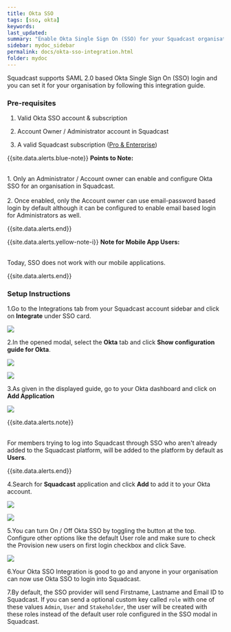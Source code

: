 ```yaml
---
title: Okta SSO
tags: [sso, okta]
keywords: 
last_updated: 
summary: "Enable Okta Single Sign On (SSO) for your Squadcast organisation"
sidebar: mydoc_sidebar
permalink: docs/okta-sso-integration.html
folder: mydoc
---
```


Squadcast supports SAML 2.0 based Okta Single Sign On (SSO) login and you can set it for your organisation by following this integration guide.

### Pre-requisites

1. Valid Okta SSO account & subscription

2. Account Owner / Administrator account in Squadcast

3. A valid Squadcast subscription ([Pro & Enterprise](https://www.squadcast.com/pricing))

{{site.data.alerts.blue-note}}
<b>Points to Note: </b>
<br/><br/><p>1. Only an Administrator / Account owner can enable and configure Okta SSO for an organisation in Squadcast.<br/><br/>
2. Once enabled, only the Account owner can use email-password based login by default although it can be configured to enable email based login for Administrators as well.</p>
{{site.data.alerts.end}}

{{site.data.alerts.yellow-note-i}}
<b>Note for Mobile App Users: </b>
<br/><br/><p>Today, SSO does not work with our mobile applications.</p>
{{site.data.alerts.end}}

### Setup Instructions

1.Go to the Integrations tab from your Squadcast account sidebar and click on **Integrate** under SSO card.

![](images/okta_1.png)

2.In the opened modal, select the **Okta** tab and click **Show configuration guide for Okta**.

![](images/okta_2.png)

![](images/okta_3.png)

3.As given in the displayed guide, go to your Okta dashboard and click on **Add Application** 

![](images/okta_4.png)

{{site.data.alerts.note}}
<br/><br/><p>For members trying to log into Squadcast through SSO who aren't already added to the Squadcast platform, will be added to the platform by default as <b>Users</b>.</p>
{{site.data.alerts.end}}

4.Search for **Squadcast** application and click **Add** to add it to your Okta account.

![](images/okta_5.png)

![](images/okta_6.png)

5.You can turn On / Off Okta SSO by toggling the button at the top. Configure other options like the default User role and make sure to check the Provision new users on first login checkbox and click Save.

![](images/okta_7.png)

6.Your Okta SSO Integration is good to go and anyone in your organisation can now use Okta SSO to login into Squadcast.

7.By default, the SSO provider will send Firstname, Lastname and Email ID to Squadcast. If you can send a optional custom key called `role`  with one of these values `Admin`, `User` and `Stakeholder`, the user will be created with these roles instead of the default user role configured in the SSO modal in Squadcast.